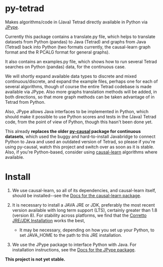 # py-tetrad
Makes algorithms/code in (Java) Tetrad directly available in Python via [JPype](https://github.com/jpype-project/jpype).

Currently this package contains a translate.py file, which helps to translate datasets from Python (pandas) to Java (Tetrad) and graphs from Java (Tetrad) back into Python (two formats currently, the causal-learn graph format and the R PCALG format for general graphs). 

It also contains an examples.py file, which shows how to run several Tetrad searches on Python (pandas) data, for the continuous case. 

We will shortly expand available data types to discrete and mixed continuous/discrete, and expand the example files, perhaps one for each of several algorithms, though of course the entire Tetrad codebase is made available via JPype. Also more graphs translation methods will be added, in both directions, so that more graph methods can be taken advantage of in Tetrad from Python.

Also, JPype allows Java interfaces to be implemented in Python, which should make it possible to use Python scores and tests in the (Java) Tetrad code, from the point of view of Python, though this hasn't been done yet.
 
This already **replaces the older [py-causal](https://github.com/bd2kccd/py-causal) package for continuous datasets**, which used the buggy and hard-to-install Javabridge to connect Python to Java and used an outdated version of Tetrad, so please if you're using py-causal, watch this project and switch over as soon as it is stable. Also, if you're Python-based, consider using [causal-learn](https://github.com/py-why/causal-learn) algorithms where available.

# Install

1. We use causal-learn, so all of its dependencies, and causal-learn itself, should be installed--see the [Docs for the causal-learn package](https://causal-learn.readthedocs.io/en/latest/).

1. It is necessary to install a JAVA JRE or JDK, preferably the most recent version available with long term support (LTS), certainly greater than 1.8 (version 8). For stability across platforms, we find that the  [Corretto JRE/JDK Installation](https://aws.amazon.com/corretto/?filtered-posts.sort-by=item.additionalFields.createdDate&filtered-posts.sort-order=desc) works the best, 

    * It may be necessary, depending on how you set up your Python, to set JAVA_HOME to the path to this JRE installation.

1. We use the JPype package to interface Python with Java. For installation instructions, see the [Docs for the JPype package](https://jpype.readthedocs.io/en/latest/).

**This project is not yet stable.**
